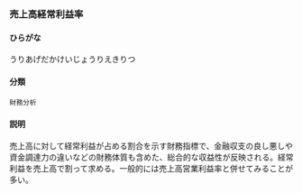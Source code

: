 <div style="display:none;">

## [あ行](securities-terms?id=あ行)

</div>

### 売上高経常利益率

#### ひらがな

うりあげだかけいじょうりえきりつ

#### 分類

`財務分析`

#### 説明

売上高に対して経常利益が占める割合を示す財務指標で、金融収支の良し悪しや資金調達力の違いなどの財務体質も含めた、総合的な収益性が反映される。経常利益を売上高で割って求める。一般的には売上高営業利益率と併せてみることが多い。

<div style="display:none;">

## [か行](securities-terms?id=か行)
## [さ行](securities-terms?id=さ行)
## [た行](securities-terms?id=た行)
## [な行](securities-terms?id=な行)
## [は行](securities-terms?id=は行)
## [ま行](securities-terms?id=ま行)
## [や行](securities-terms?id=や行)
## [ら行](securities-terms?id=ら行)
## [わ行](securities-terms?id=わ行)
## [英数字・記号](securities-terms?id=英数字・記号)

</div>

